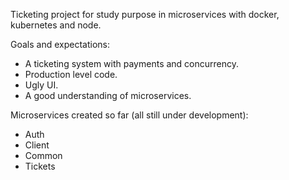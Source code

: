 Ticketing project for study purpose in microservices with docker, kubernetes and node. 

Goals and expectations: 
- A ticketing system with payments and concurrency.
- Production level code.
- Ugly UI.
- A good understanding of microservices.

Microservices created so far (all still under development):
- Auth
- Client
- Common
- Tickets